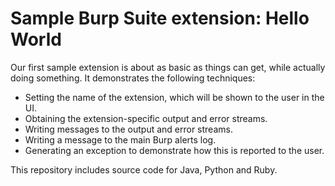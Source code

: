 # Sample Burp Suite extension: Hello World

Our first sample extension is about as basic as things can get, while actually
doing something. It demonstrates the following techniques:
- Setting the name of the extension, which will be shown to the user in the UI.
- Obtaining the extension-specific output and error streams.
- Writing messages to the output and error streams.
- Writing a message to the main Burp alerts log.
- Generating an exception to demonstrate how this is reported to the user.

This repository includes source code for Java, Python and Ruby.
